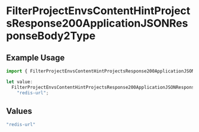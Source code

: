 # FilterProjectEnvsContentHintProjectsResponse200ApplicationJSONResponseBody2Type

## Example Usage

```typescript
import { FilterProjectEnvsContentHintProjectsResponse200ApplicationJSONResponseBody2Type } from "@vercel/sdk/models/filterprojectenvsop.js";

let value:
  FilterProjectEnvsContentHintProjectsResponse200ApplicationJSONResponseBody2Type =
    "redis-url";
```

## Values

```typescript
"redis-url"
```